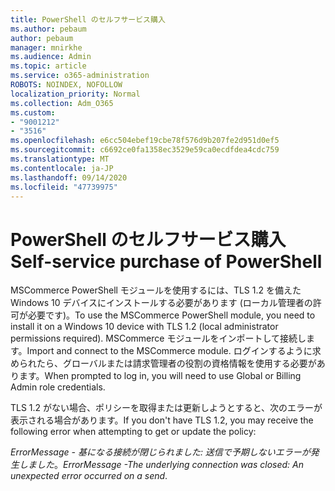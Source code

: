 ```yaml
---
title: PowerShell のセルフサービス購入
ms.author: pebaum
author: pebaum
manager: mnirkhe
ms.audience: Admin
ms.topic: article
ms.service: o365-administration
ROBOTS: NOINDEX, NOFOLLOW
localization_priority: Normal
ms.collection: Adm_O365
ms.custom:
- "9001212"
- "3516"
ms.openlocfilehash: e6cc504ebef19cbe78f576d9b207fe2d951d0ef5
ms.sourcegitcommit: c6692ce0fa1358ec3529e59ca0ecdfdea4cdc759
ms.translationtype: MT
ms.contentlocale: ja-JP
ms.lasthandoff: 09/14/2020
ms.locfileid: "47739975"
---
```

# <a name="self-service-purchase-of-powershell"></a><span data-ttu-id="69efe-102">PowerShell のセルフサービス購入</span><span class="sxs-lookup"><span data-stu-id="69efe-102">Self-service purchase of PowerShell</span></span>

<span data-ttu-id="69efe-103">MSCommerce PowerShell モジュールを使用するには、TLS 1.2 を備えた Windows 10 デバイスにインストールする必要があります (ローカル管理者の許可が必要です)。</span><span class="sxs-lookup"><span data-stu-id="69efe-103">To use the MSCommerce PowerShell module, you need to install it on a Windows 10 device with TLS 1.2 (local administrator permissions required).</span></span>  <span data-ttu-id="69efe-104">MSCommerce モジュールをインポートして接続します。</span><span class="sxs-lookup"><span data-stu-id="69efe-104">Import and connect to the MSCommerce module.</span></span>  <span data-ttu-id="69efe-105">ログインするように求められたら、グローバルまたは請求管理者の役割の資格情報を使用する必要があります。</span><span class="sxs-lookup"><span data-stu-id="69efe-105">When prompted to log in, you will need to use Global or Billing Admin role credentials.</span></span>  

<span data-ttu-id="69efe-106">TLS 1.2 がない場合、ポリシーを取得または更新しようとすると、次のエラーが表示される場合があります。</span><span class="sxs-lookup"><span data-stu-id="69efe-106">If you don't have TLS 1.2, you may receive the following error when attempting to get or update the policy:</span></span>

<span data-ttu-id="69efe-107">*ErrorMessage - 基になる接続が閉じられました: 送信で予期しないエラーが発生しました*。</span><span class="sxs-lookup"><span data-stu-id="69efe-107">*ErrorMessage -The underlying connection was closed: An unexpected error occurred on a send*.</span></span>



